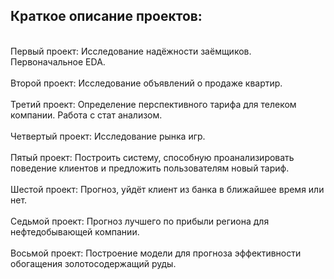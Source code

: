 
## Краткое описание проектов:

<br>Первый проект: Исследование надёжности заёмщиков. Первоначальное EDA. </br>
<br>Второй проект: Исследование объявлений о продаже квартир. </br>
<br>Третий проект: Определение перспективного тарифа для телеком компании. Работа с стат анализом. </br>
<br>Четвертый проект: Исследование рынка игр. </br>
<br>Пятый проект: Построить систему, способную проанализировать поведение клиентов и предложить пользователям новый тариф. </br>
<br>Шестой проект: Прогноз, уйдёт клиент из банка в ближайшее время или нет. </br>
<br>Седьмой проект: Прогноз лучшего по прибыли региона для нефтедобывающей компании. </br>
<br>Восьмой проект:  Построение модели для прогноза эффективности обогащения золотосодержащий руды. </br>

